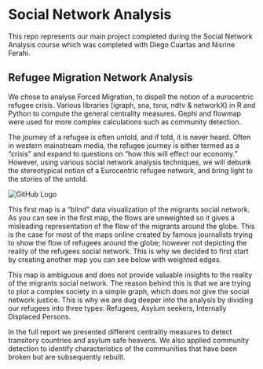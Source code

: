 # Social Network Analysis


This repo represents our main project completed during the Social Network Analysis course which was completed with Diego Cuartas and Nisrine Ferahi. 

## Refugee Migration Network Analysis

We chose to analyse Forced Migration, to dispell the notion of a eurocentric refugee crisis. Various libraries (igraph, sna, tsna, ndtv & networkX) in R and Python to compute the general centrality measures. Gephi and flowmap were used for more complex calculations such as community detection. 


The journey of a refugee is often untold, and if told, it is never heard. Often in western mainstream media, the refugee journey is either termed as a “crisis” and expand to questions on “how this will effect our economy.” However, using various social network analysis techniques, we will debunk the stereotypical notion of a Eurocentric refugee network, and bring light to the stories of the untold.

![GitHub Logo](/images/Unweighted_Migration.jpg=250x250)

This first map is a “blind” data visualization of the migrants social network. As you can see in the first map, the flows are unweighted so it gives a misleading representation of the flow of the migrants around the globe. This is the case for most of the maps online created by famous journalists trying to show the flow of refugees around the globe; however not depicting the reality of the refugees social network. This is why we decided to first start by creating another map you can see below with weighted edges.

This map is ambiguous and does not provide valuable insights to the reality of the migrants social network. The reason behind this is that we are trying to plot a complex society in a simple graph, which does not give the social network justice. This is why we are dug deeper into the analysis by dividing our refugees into three types: Refugees, Asylum seekers, Internally Displaced Persons.

In the full report we presented different centrality measures to detect transitory countries and asylum safe heavens. We also applied community detection to identify characteristics of the communities that have been broken but are subsequently rebuilt.
